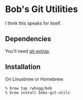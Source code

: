 # Bob's Git Utilities

I think this speaks for itself.

## Dependencies

You'll need [git-extras](https://github.com/tj/git-extras).

## Installation

On Linuxbrew or Homebrew:

```bash
% brew tap rwhogg/bob
% brew install bobs-git-utils
```
